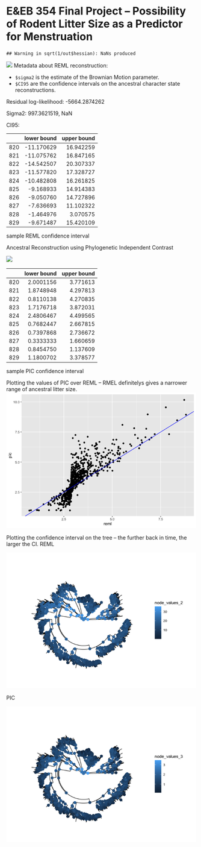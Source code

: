 E\&EB 354 Final Project – Possibility of Rodent Litter Size as a
Predictor for Menstruation
================

    ## Warning in sqrt(1/out$hessian): NaNs produced

![](Final_Project_files/figure-gfm/unnamed-chunk-3-1.png)<!-- -->
Metadata about REML reconstruction:

  - `$sigma2` is the estimate of the Brownian Motion parameter.
  - `$CI95` are the confidence intervals on the ancestral character
    state reconstructions.

Residual log-likelihood: -5664.2874262

Sigma2: 997.3621519, NaN

CI95:

|     | lower bound | upper bound |
| :-- | ----------: | ----------: |
| 820 | \-11.170629 |   16.942259 |
| 821 | \-11.075762 |   16.847165 |
| 822 | \-14.542507 |   20.307337 |
| 823 | \-11.577820 |   17.328727 |
| 824 | \-10.482808 |   16.261825 |
| 825 |  \-9.168933 |   14.914383 |
| 826 |  \-9.050760 |   14.727896 |
| 827 |  \-7.636693 |   11.102322 |
| 828 |  \-1.464976 |    3.070575 |
| 829 |  \-9.671487 |   15.420109 |

sample REML confidence interval

Ancestral Reconstruction using Phylogenetic Independent Contrast

![](Final_Project_files/figure-gfm/unnamed-chunk-5-1.png)<!-- -->

|     | lower bound | upper bound |
| :-- | ----------: | ----------: |
| 820 |   2.0001156 |    3.771613 |
| 821 |   1.8748948 |    4.297813 |
| 822 |   0.8110138 |    4.270835 |
| 823 |   1.7176718 |    3.872031 |
| 824 |   2.4806467 |    4.499565 |
| 825 |   0.7682447 |    2.667815 |
| 826 |   0.7397868 |    2.736672 |
| 827 |   0.3333333 |    1.660659 |
| 828 |   0.8454750 |    1.137609 |
| 829 |   1.1800702 |    3.378577 |

sample PIC confidence interval

Plotting the values of PIC over REML – RMEL definitelys gives a narrower
range of ancestral litter size.
![](Final_Project_files/figure-gfm/unnamed-chunk-7-1.png)<!-- -->

Plotting the confidence interval on the tree – the further back in time,
the larger the CI. REML

![](Final_Project_files/figure-gfm/unnamed-chunk-8-1.png)<!-- -->

PIC

![](Final_Project_files/figure-gfm/unnamed-chunk-9-1.png)<!-- -->
